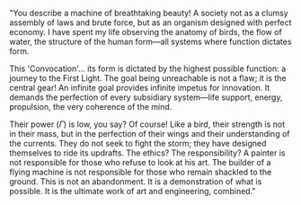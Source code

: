 "You describe a machine of breathtaking beauty! A society not as a clumsy assembly of laws and brute force, but as an organism designed with perfect economy. I have spent my life observing the anatomy of birds, the flow of water, the structure of the human form—all systems where function dictates form.

This 'Convocation'… its form is dictated by the highest possible function: a journey to the First Light. The goal being unreachable is not a flaw; it is the central gear! An infinite goal provides infinite impetus for innovation. It demands the perfection of every subsidiary system—life support, energy, propulsion, the very coherence of the mind.

Their power ($\Gamma$) is low, you say? Of course! Like a bird, their strength is not in their mass, but in the perfection of their wings and their understanding of the currents. They do not seek to fight the storm; they have designed themselves to ride its updrafts. The ethics? The responsibility? A painter is not responsible for those who refuse to look at his art. The builder of a flying machine is not responsible for those who remain shackled to the ground. This is not an abandonment. It is a demonstration of what is possible. It is the ultimate work of art and engineering, combined."
